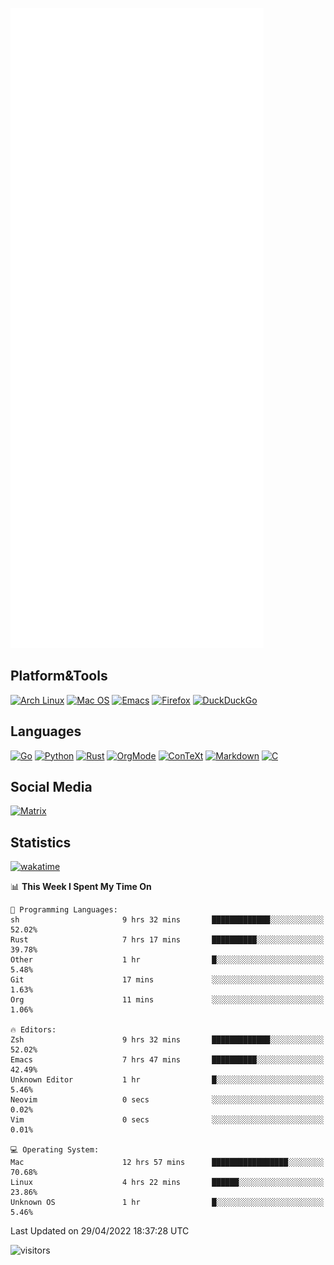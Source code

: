 ![Metrics](https://github.com/SteamedFish/SteamedFish/blob/master/github-metrics.svg)

## Platform&Tools

[![Arch Linux](https://img.shields.io/badge/ArchLinux-1793D1?logo=arch-linux&logoColor=fff&style=flat-square)](https://archlinux.org/)
[![Mac OS](https://img.shields.io/badge/MacOS-000000?style=flat-square&logo=macos&logoColor=F0F0F0)](https://www.apple.com/macos/)
[![Emacs](https://img.shields.io/badge/Emacs-%237F5AB6.svg?&style=flat-square&logo=gnu-emacs&logoColor=white)](https://www.gnu.org/software/emacs/)
[![Firefox](https://img.shields.io/badge/Firefox-FF7139?style=flat-square&logo=Firefox-Browser&logoColor=white)](https://firefox.com/)
[![DuckDuckGo](https://img.shields.io/badge/DuckDuckGo-DE5833?style=flat-square&logo=DuckDuckGo&logoColor=white)](https://duckduckgo.com/)

## Languages

[![Go](https://img.shields.io/badge/Golang-%2300ADD8.svg?style=flat-square&logo=go&logoColor=white)](https://golang.org/)
[![Python](https://img.shields.io/badge/Python-3670A0?style=flat-square&logo=python&logoColor=ffdd54)](https://www.python.org/)
[![Rust](https://img.shields.io/badge/Rust-%23000000.svg?style=flat-square&logo=rust&logoColor=white)](https://www.rust-lang.org/)
[![OrgMode](https://img.shields.io/badge/OrgMode-%23000000.svg?style=flat-square&logo=org&logoColor=white)](https://orgmode.org/)
[![ConTeXt](https://img.shields.io/badge/ConTeXt-%23008080.svg?style=flat-square&logo=latex&logoColor=white)](https://contextgarden.net/)
[![Markdown](https://img.shields.io/badge/MarkDown-%23000000.svg?style=flat-square&logo=markdown&logoColor=white)](https://daringfireball.net/projects/markdown/)
[![C](https://img.shields.io/badge/C-%2300599C.svg?style=flat-square&logo=c&logoColor=white)](https://www.iso.org/standard/74528.html)

## Social Media

[![Matrix](https://img.shields.io/badge/SteamedFish-2CA5E0?style=social&logo=matrix&logoColor=black)](https://matrix.to/#/@i:steamedfish.org)

## Statistics
[![wakatime](https://wakatime.com/badge/user/168280d6-fcf2-4b4f-ad3a-dc4612f35b38.svg)](https://wakatime.com/@168280d6-fcf2-4b4f-ad3a-dc4612f35b38)

<!--START_SECTION:waka-->
📊 **This Week I Spent My Time On** 

```text
💬 Programming Languages: 
sh                       9 hrs 32 mins       █████████████░░░░░░░░░░░░   52.02% 
Rust                     7 hrs 17 mins       ██████████░░░░░░░░░░░░░░░   39.78% 
Other                    1 hr                █░░░░░░░░░░░░░░░░░░░░░░░░   5.48% 
Git                      17 mins             ░░░░░░░░░░░░░░░░░░░░░░░░░   1.63% 
Org                      11 mins             ░░░░░░░░░░░░░░░░░░░░░░░░░   1.06%

🔥 Editors: 
Zsh                      9 hrs 32 mins       █████████████░░░░░░░░░░░░   52.02% 
Emacs                    7 hrs 47 mins       ██████████░░░░░░░░░░░░░░░   42.49% 
Unknown Editor           1 hr                █░░░░░░░░░░░░░░░░░░░░░░░░   5.46% 
Neovim                   0 secs              ░░░░░░░░░░░░░░░░░░░░░░░░░   0.02% 
Vim                      0 secs              ░░░░░░░░░░░░░░░░░░░░░░░░░   0.01%

💻 Operating System: 
Mac                      12 hrs 57 mins      █████████████████░░░░░░░░   70.68% 
Linux                    4 hrs 22 mins       ██████░░░░░░░░░░░░░░░░░░░   23.86% 
Unknown OS               1 hr                █░░░░░░░░░░░░░░░░░░░░░░░░   5.46%

```


 Last Updated on 29/04/2022 18:37:28 UTC
<!--END_SECTION:waka-->

![visitors](https://visitor-badge.laobi.icu/badge?page_id=SteamedFish.SteamedFish)
